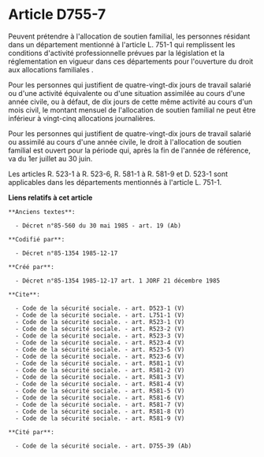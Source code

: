 # Article D755-7

Peuvent prétendre à l'allocation de soutien familial, les personnes résidant dans un département mentionné à l'article L.
751-1 qui remplissent les conditions d'activité professionnelle prévues par la législation et la réglementation en vigueur
dans ces départements pour l'ouverture du droit aux allocations familiales        . 

Pour les personnes qui justifient de quatre-vingt-dix jours de travail salarié ou d'une activité équivalente ou d'une
situation assimilée au cours d'une année civile, ou à défaut, de dix jours de cette même activité au cours d'un mois civil,
le montant mensuel de l'allocation de soutien familial ne peut être inférieur à vingt-cinq allocations journalières. 

Pour les personnes qui justifient de quatre-vingt-dix jours de travail salarié ou assimilé au cours d'une année civile, le
droit à l'allocation de soutien familial est ouvert pour la période qui, après la fin de l'année de référence, va du 1er
juillet au 30 juin. 

Les articles R. 523-1 à R. 523-6, R. 581-1 à R. 581-9 et D. 523-1 sont applicables dans les départements mentionnés à
l'article L. 751-1.

**Liens relatifs à cet article**

	**Anciens textes**:

	  - Décret n°85-560 du 30 mai 1985 - art. 19 (Ab)

	**Codifié par**:

	  - Décret n°85-1354 1985-12-17

	**Créé par**:

	  - Décret n°85-1354 1985-12-17 art. 1 JORF 21 décembre 1985

	**Cite**:

	  - Code de la sécurité sociale. - art. D523-1 (V)
	  - Code de la sécurité sociale. - art. L751-1 (V)
	  - Code de la sécurité sociale. - art. R523-1 (V)
	  - Code de la sécurité sociale. - art. R523-2 (V)
	  - Code de la sécurité sociale. - art. R523-3 (V)
	  - Code de la sécurité sociale. - art. R523-4 (V)
	  - Code de la sécurité sociale. - art. R523-5 (V)
	  - Code de la sécurité sociale. - art. R523-6 (V)
	  - Code de la sécurité sociale. - art. R581-1 (V)
	  - Code de la sécurité sociale. - art. R581-2 (V)
	  - Code de la sécurité sociale. - art. R581-3 (V)
	  - Code de la sécurité sociale. - art. R581-4 (V)
	  - Code de la sécurité sociale. - art. R581-5 (V)
	  - Code de la sécurité sociale. - art. R581-6 (V)
	  - Code de la sécurité sociale. - art. R581-7 (V)
	  - Code de la sécurité sociale. - art. R581-8 (V)
	  - Code de la sécurité sociale. - art. R581-9 (V)

	**Cité par**:

	  - Code de la sécurité sociale. - art. D755-39 (Ab)
